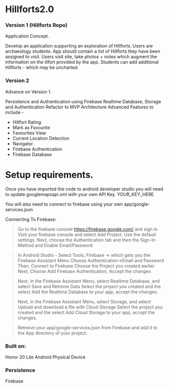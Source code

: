 # Hillforts2.0

### Version 1 (Hillforts Repo) 
Application Concept. 

Develop an application supporting an exploration of Hillforts. 
Users are archaeology students. 
App should contain a list of Hillforts they have been assigned to visit. 
Users visit site, take photos + notes which augment the information on the illfort provided by the app. 
Students can add additional Hillforts - which may be uncharted.

### Version 2
Advance on Version 1.

Persistence and Authentication using Firebase Realtime Database, Storage and Authentication
Refactor to MVP Architecture
Advanced Features to include - 

- Hillfort Rating 
- Mark as Favourite
- Favourites View
- Current Location Detection
- Navigator
- Firebase Authentication
- Firebase Database


# Setup requirements.
Once you have imported the code to android developer studio you will need to update googlemapsapi.xml with your own API Key. YOUR_KEY_HERE

You will also need to connect to firebase using your own app/google-services.json

Connecting To Firebase:

> Go to the firebase console https://firebase.google.com/ and sign in
> Visit your firebase console and select Add Project. Use the default settings.
> Next, choose the Authentication tab and then the Sign-In Method and Enable Email/Password

> In Android Studio - Select Tools, Firebase -> which gets you the Firebase Assistant Menu
> Choose Authentication->Email and Password Then, Connect to Firebase
> Choose the Project you created earlier
> Next, Choose Add Firebase Authentication, Accept the changes

> Next, in the Firebase Assistant Menu, select Realtime Database, and select Save and Retreive Data
> Select the project you created and the select Add the Realtime Database to your app, accept the changes. 


> Next, in the Firebase Assistant Menu, select Storage, and select Upload and download a file with Cloud Storage
> Select the project you created and the select Add Cloud Storage to your app, accept the changes. 

> Retreive your app/google-services.json from Firebase and add it to the App directory of your project.




### Built on: 
Honor 20 Lite Android Physical Device

### Persistence

Firebase
